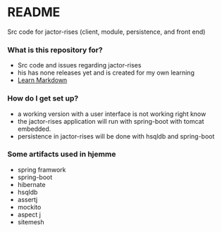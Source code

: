 # README #

Src code for jactor-rises (client, module, persistence, and front end)

### What is this repository for? ###

* Src code and issues regarding jactor-rises
* his has none releases yet and is created for my own learning
* [Learn Markdown](https://bitbucket.org/tutorials/markdowndemo)

### How do I get set up? ###

* a working version with a user interface is not working right know
* the jactor-rises application will run with spring-boot with tomcat embedded.
* persistence in jactor-rises will be done with hsqldb and spring-boot

### Some artifacts used in hjemme ###

* spring framwork
* spring-boot
* hibernate
* hsqldb
* assertj
* mockito
* aspect j
* sitemesh
